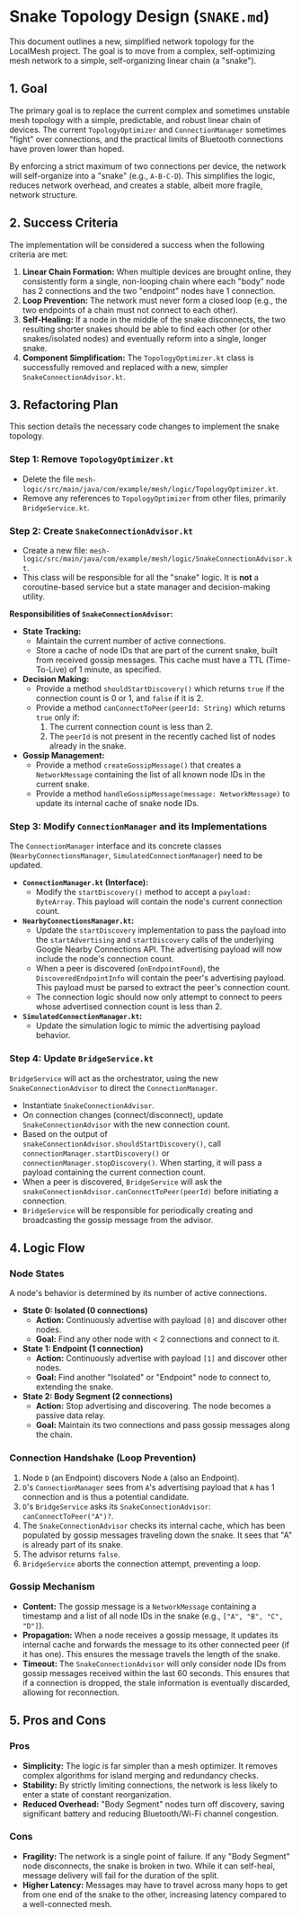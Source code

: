 # Snake Topology Design (`SNAKE.md`)

This document outlines a new, simplified network topology for the LocalMesh project. The goal is to move from a complex, self-optimizing mesh network to a simple, self-organizing linear chain (a "snake").

## 1. Goal

The primary goal is to replace the current complex and sometimes unstable mesh topology with a simple, predictable, and robust linear chain of devices. The current `TopologyOptimizer` and `ConnectionManager` sometimes "fight" over connections, and the practical limits of Bluetooth connections have proven lower than hoped.

By enforcing a strict maximum of two connections per device, the network will self-organize into a "snake" (e.g., `A-B-C-D`). This simplifies the logic, reduces network overhead, and creates a stable, albeit more fragile, network structure.

## 2. Success Criteria

The implementation will be considered a success when the following criteria are met:

1.  **Linear Chain Formation:** When multiple devices are brought online, they consistently form a single, non-looping chain where each "body" node has 2 connections and the two "endpoint" nodes have 1 connection.
2.  **Loop Prevention:** The network must never form a closed loop (e.g., the two endpoints of a chain must not connect to each other).
3.  **Self-Healing:** If a node in the middle of the snake disconnects, the two resulting shorter snakes should be able to find each other (or other snakes/isolated nodes) and eventually reform into a single, longer snake.
4.  **Component Simplification:** The `TopologyOptimizer.kt` class is successfully removed and replaced with a new, simpler `SnakeConnectionAdvisor.kt`.

## 3. Refactoring Plan

This section details the necessary code changes to implement the snake topology.

### Step 1: Remove `TopologyOptimizer.kt`

-   Delete the file `mesh-logic/src/main/java/com/example/mesh/logic/TopologyOptimizer.kt`.
-   Remove any references to `TopologyOptimizer` from other files, primarily `BridgeService.kt`.

### Step 2: Create `SnakeConnectionAdvisor.kt`

-   Create a new file: `mesh-logic/src/main/java/com/example/mesh/logic/SnakeConnectionAdvisor.kt`.
-   This class will be responsible for all the "snake" logic. It is **not** a coroutine-based service but a state manager and decision-making utility.

**Responsibilities of `SnakeConnectionAdvisor`:**

-   **State Tracking:**
    -   Maintain the current number of active connections.
    -   Store a cache of node IDs that are part of the current snake, built from received gossip messages. This cache must have a TTL (Time-To-Live) of 1 minute, as specified.
-   **Decision Making:**
    -   Provide a method `shouldStartDiscovery()` which returns `true` if the connection count is 0 or 1, and `false` if it is 2.
    -   Provide a method `canConnectToPeer(peerId: String)` which returns `true` only if:
        1.  The current connection count is less than 2.
        2.  The `peerId` is not present in the recently cached list of nodes already in the snake.
-   **Gossip Management:**
    -   Provide a method `createGossipMessage()` that creates a `NetworkMessage` containing the list of all known node IDs in the current snake.
    -   Provide a method `handleGossipMessage(message: NetworkMessage)` to update its internal cache of snake node IDs.

### Step 3: Modify `ConnectionManager` and its Implementations

The `ConnectionManager` interface and its concrete classes (`NearbyConnectionsManager`, `SimulatedConnectionManager`) need to be updated.

-   **`ConnectionManager.kt` (Interface):**
    -   Modify the `startDiscovery()` method to accept a `payload: ByteArray`. This payload will contain the node's current connection count.
-   **`NearbyConnectionsManager.kt`:**
    -   Update the `startDiscovery` implementation to pass the payload into the `startAdvertising` and `startDiscovery` calls of the underlying Google Nearby Connections API. The advertising payload will now include the node's connection count.
    -   When a peer is discovered (`onEndpointFound`), the `DiscoveredEndpointInfo` will contain the peer's advertising payload. This payload must be parsed to extract the peer's connection count.
    -   The connection logic should now only attempt to connect to peers whose advertised connection count is less than 2.
-   **`SimulatedConnectionManager.kt`:**
    -   Update the simulation logic to mimic the advertising payload behavior.

### Step 4: Update `BridgeService.kt`

`BridgeService` will act as the orchestrator, using the new `SnakeConnectionAdvisor` to direct the `ConnectionManager`.

-   Instantiate `SnakeConnectionAdvisor`.
-   On connection changes (connect/disconnect), update `SnakeConnectionAdvisor` with the new connection count.
-   Based on the output of `snakeConnectionAdvisor.shouldStartDiscovery()`, call `connectionManager.startDiscovery()` or `connectionManager.stopDiscovery()`. When starting, it will pass a payload containing the current connection count.
-   When a peer is discovered, `BridgeService` will ask the `snakeConnectionAdvisor.canConnectToPeer(peerId)` before initiating a connection.
-   `BridgeService` will be responsible for periodically creating and broadcasting the gossip message from the advisor.

## 4. Logic Flow

### Node States

A node's behavior is determined by its number of active connections.

-   **State 0: Isolated (0 connections)**
    -   **Action:** Continuously advertise with payload `[0]` and discover other nodes.
    -   **Goal:** Find any other node with < 2 connections and connect to it.
-   **State 1: Endpoint (1 connection)**
    -   **Action:** Continuously advertise with payload `[1]` and discover other nodes.
    -   **Goal:** Find another "Isolated" or "Endpoint" node to connect to, extending the snake.
-   **State 2: Body Segment (2 connections)**
    -   **Action:** Stop advertising and discovering. The node becomes a passive data relay.
    -   **Goal:** Maintain its two connections and pass gossip messages along the chain.

### Connection Handshake (Loop Prevention)

1.  Node `D` (an Endpoint) discovers Node `A` (also an Endpoint).
2.  `D`'s `ConnectionManager` sees from `A`'s advertising payload that `A` has 1 connection and is thus a potential candidate.
3.  `D`'s `BridgeService` asks its `SnakeConnectionAdvisor`: `canConnectToPeer("A")?`.
4.  The `SnakeConnectionAdvisor` checks its internal cache, which has been populated by gossip messages traveling down the snake. It sees that "A" is already part of its snake.
5.  The advisor returns `false`.
6.  `BridgeService` aborts the connection attempt, preventing a loop.

### Gossip Mechanism

-   **Content:** The gossip message is a `NetworkMessage` containing a timestamp and a list of all node IDs in the snake (e.g., `["A", "B", "C", "D"]`).
-   **Propagation:** When a node receives a gossip message, it updates its internal cache and forwards the message to its other connected peer (if it has one). This ensures the message travels the length of the snake.
-   **Timeout:** The `SnakeConnectionAdvisor` will only consider node IDs from gossip messages received within the last 60 seconds. This ensures that if a connection is dropped, the stale information is eventually discarded, allowing for reconnection.

## 5. Pros and Cons

### Pros

-   **Simplicity:** The logic is far simpler than a mesh optimizer. It removes complex algorithms for island merging and redundancy checks.
-   **Stability:** By strictly limiting connections, the network is less likely to enter a state of constant reorganization.
-   **Reduced Overhead:** "Body Segment" nodes turn off discovery, saving significant battery and reducing Bluetooth/Wi-Fi channel congestion.

### Cons

-   **Fragility:** The network is a single point of failure. If any "Body Segment" node disconnects, the snake is broken in two. While it can self-heal, message delivery will fail for the duration of the split.
-   **Higher Latency:** Messages may have to travel across many hops to get from one end of the snake to the other, increasing latency compared to a well-connected mesh.
